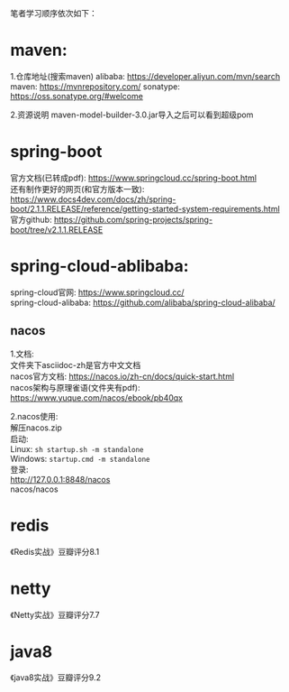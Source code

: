 笔者学习顺序依次如下：
# maven:   
1.仓库地址(搜索maven)
alibaba: https://developer.aliyun.com/mvn/search
maven: https://mvnrepository.com/
sonatype: https://oss.sonatype.org/#welcome

2.资源说明
maven-model-builder-3.0.jar导入之后可以看到超级pom   

# spring-boot  
官方文档(已转成pdf): https://www.springcloud.cc/spring-boot.html  
还有制作更好的网页(和官方版本一致): https://www.docs4dev.com/docs/zh/spring-boot/2.1.1.RELEASE/reference/getting-started-system-requirements.html  
官方github: https://github.com/spring-projects/spring-boot/tree/v2.1.1.RELEASE

# spring-cloud-ablibaba:  
spring-cloud官网: https://www.springcloud.cc/  
spring-cloud-alibaba: https://github.com/alibaba/spring-cloud-alibaba/  
## nacos  
1.文档:  
文件夹下asciidoc-zh是官方中文文档  
nacos官方文档: https://nacos.io/zh-cn/docs/quick-start.html  
nacos架构与原理雀语(文件夹有pdf): https://www.yuque.com/nacos/ebook/pb40qx   

2.nacos使用:  
解压nacos.zip  
启动:  
Linux: `sh startup.sh -m standalone`  
Windows: `startup.cmd -m standalone`  
登录:  
http://127.0.0.1:8848/nacos  
nacos/nacos  

# redis
《Redis实战》豆瓣评分8.1
# netty
《Netty实战》豆瓣评分7.7
# java8
《java8实战》豆瓣评分9.2